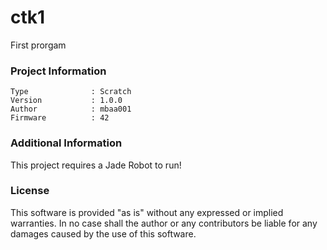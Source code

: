 ctk1
================

First prorgam

### Project Information
```
Type              : Scratch
Version           : 1.0.0
Author            : mbaa001
Firmware          : 42
```

### Additional Information
This project requires a Jade Robot to run!

### License
This software is provided "as is" without any expressed or implied warranties.  In no case shall the author or any contributors be liable for any damages caused by the use of this software.

